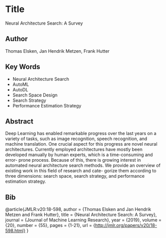 # Title
Neural Architecture Search: A Survey

## Author
Thomas Elsken, Jan Hendrik Metzen, Frank Hutter

## Key Words
- Neural Architecture Search
- AutoML 
- AutoDL
- Search Space Design
- Search Strategy
- Performance Estimation Strategy


## Abstract
Deep Learning has enabled remarkable progress over the last years on a variety of tasks,
such as image recognition, speech recognition, and machine translation. One crucial aspect
for this progress are novel neural architectures. Currently employed architectures have
mostly been developed manually by human experts, which is a time-consuming and error-
prone process. Because of this, there is growing interest in automated neural architecture
search methods. We provide an overview of existing work in this field of research and cate-
gorize them according to three dimensions: search space, search strategy, and performance
estimation strategy.


## Bib
@article{JMLR:v20:18-598,
  author  = {Thomas Elsken and Jan Hendrik Metzen and Frank Hutter},
  title   = {Neural Architecture Search: A Survey},
  journal = {Journal of Machine Learning Research},
  year    = {2019},
  volume  = {20},
  number  = {55},
  pages   = {1-21},
  url     = {http://jmlr.org/papers/v20/18-598.html}
}